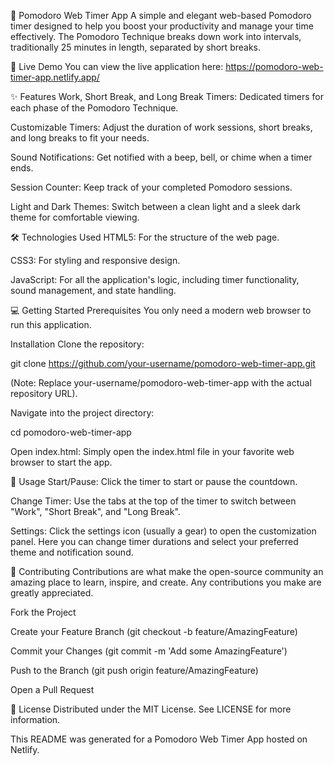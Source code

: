 🍅 Pomodoro Web Timer App
A simple and elegant web-based Pomodoro timer designed to help you boost your productivity and manage your time effectively. The Pomodoro Technique breaks down work into intervals, traditionally 25 minutes in length, separated by short breaks.

🚀 Live Demo
You can view the live application here: https://pomodoro-web-timer-app.netlify.app/

✨ Features
Work, Short Break, and Long Break Timers: Dedicated timers for each phase of the Pomodoro Technique.

Customizable Timers: Adjust the duration of work sessions, short breaks, and long breaks to fit your needs.

Sound Notifications: Get notified with a beep, bell, or chime when a timer ends.

Session Counter: Keep track of your completed Pomodoro sessions.

Light and Dark Themes: Switch between a clean light and a sleek dark theme for comfortable viewing.

🛠 Technologies Used
HTML5: For the structure of the web page.

CSS3: For styling and responsive design.

JavaScript: For all the application's logic, including timer functionality, sound management, and state handling.

💻 Getting Started
Prerequisites
You only need a modern web browser to run this application.

Installation
Clone the repository:

git clone https://github.com/your-username/pomodoro-web-timer-app.git

(Note: Replace your-username/pomodoro-web-timer-app with the actual repository URL).

Navigate into the project directory:

cd pomodoro-web-timer-app

Open index.html:
Simply open the index.html file in your favorite web browser to start the app.

📝 Usage
Start/Pause: Click the timer to start or pause the countdown.

Change Timer: Use the tabs at the top of the timer to switch between "Work", "Short Break", and "Long Break".

Settings: Click the settings icon (usually a gear) to open the customization panel. Here you can change timer durations and select your preferred theme and notification sound.

🤝 Contributing
Contributions are what make the open-source community an amazing place to learn, inspire, and create. Any contributions you make are greatly appreciated.

Fork the Project

Create your Feature Branch (git checkout -b feature/AmazingFeature)

Commit your Changes (git commit -m 'Add some AmazingFeature')

Push to the Branch (git push origin feature/AmazingFeature)

Open a Pull Request

📄 License
Distributed under the MIT License. See LICENSE for more information.

This README was generated for a Pomodoro Web Timer App hosted on Netlify.
